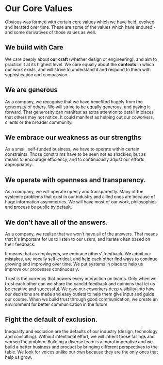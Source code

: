 # Our Core Values

Obvious was formed with certain core values which we have held, evolved and iterated over time. These are some of the values which have endured - and some derivatives of those values as well.

## We build with Care

We care deeply about **our craft** \(whether design or engineering\), and aim to practice it at its highest level. We care equally about the **contexts** in which our work exists, and will strive to understand it and respond to them with sophistication and compassion.

## We are generous

As a company, we recognise that we have benefited hugely from the generosity of others. We will strive to be equally generous, and paying it forward. That generosity can manifest as extra attention to detail in places that others may not notice. It could manifest as helping out our coworkers, clients or the broader community.

## We embrace our weakness as our strengths

As a small, self-funded business, we have to operate within certain constraints. Those constraints have to be seen not as shackles, but as means to encourage efficiency, and to continuously adjust our efforts appropriately.

## We operate with openness and transparency.

As a company, we will operate openly and transparently. Many of the systemic problems that exist in our industry and allied ones are because of huge information asymmetries. We will have most of our work, philosophies and process be public by default.

## We don't have all of the answers.

As a company, we realize that we won't have all of the answers. That means that it's important for us to listen to our users, and iterate often based on their feedback.

It means that as employees, we embrace others' feedback. We admit our mistakes, are vocally self-critical, and help each other find ways to continue growing and improving over time. We put systems in place to help us improve our processes continuously.

Trust is the currency that powers every interaction on teams. Only when we trust each other can we share the candid feedback and opinions that let us be creative and successful. We give our coworkers deep visibility into how our decisions are made and easy outlets to help them give input and guide our course. When we build trust through good communication, we create an environment for better communication in the future.

## Fight the default of exclusion.

Inequality and exclusion are the defaults of our industry \(design, technology and consulting\). Without intentional effort, we will inherit those failings and worsen the problem. Building a diverse team is a moral imperative and we build a better business and product by bringing different perspectives to the table. We look for voices unlike our own because they are the only ones that help us grow.

